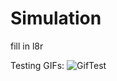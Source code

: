 # Simulation
fill in l8r


Testing GIFs:
![GifTest](https://github.com/robbiehammond/Simulation/blob/master/GIF%20demos/sandbox.gif)
